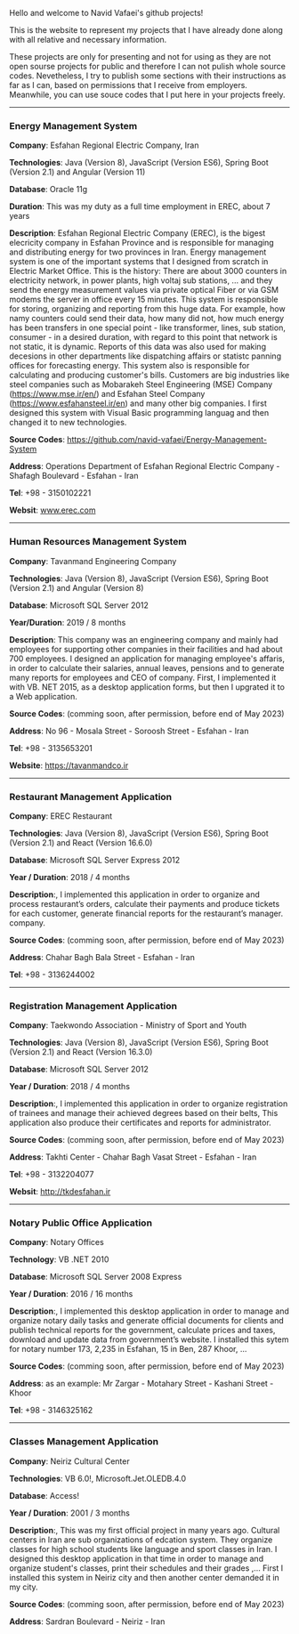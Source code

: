 Hello and welcome to Navid Vafaei's github projects!

This is the website to represent my projects that I have already done along with all relative and necessary information.

These projects are only for presenting and not for using as they are not open sourse projects for public and therefore I can not pulish whole source codes. Nevetheless, I try to publish some sections with their instructions as far as I can, based on permissions that I receive from employers.
Meanwhile, you can use souce codes that I put here in your projects freely.

---
### Energy Management System

**Company**: Esfahan Regional Electric Company, Iran

**Technologies**: Java (Version 8), JavaScript (Version ES6), Spring Boot (Version 2.1) and Angular (Version 11)

**Database**: Oracle 11g

**Duration**: This was my duty as a full time employment in EREC, about 7 years

**Description**: Esfahan Regional Electric Company (EREC), is the bigest elecricity company in Esfahan Province and is responsible for managing and distributing energy for two provinces in Iran. Energy management system is one of the important systems that I designed from scratch in Electric Market Office. This is the history: There are about 3000 counters in electricity network, in power plants, high voltaj sub stations, ... and they send the energy measurement values via private optical Fiber or via GSM modems the server in office every 15 minutes. This system is responsible for storing, organizing and reporting from this huge data. For example, how namy counters could send their data, how many did not, how much energy has been transfers in one special point - like transformer, lines, sub station, consumer - in a desired duration, with regard to this point that network is not static, it is dynamic. Reports of this data was also used for making decesions in other departments like dispatching affairs or statistc panning offices for forecasting energy. This system also is responsible for calculating and producing customer's bills. Customers are big industries like steel companies such as Mobarakeh Steel Engineering (MSE) Company (https://www.mse.ir/en/) and Esfahan Steel Company (https://www.esfahansteel.ir/en) and many other big companies.
I first designed this system with Visual Basic programming languag and then changed it to new technologies.


**Source Codes**: https://github.com/navid-vafaei/Energy-Management-System

**Address**: Operations Department of Esfahan Regional Electric Company - Shafagh Boulevard - Esfahan - Iran

**Tel**: +98 - 3150102221

**Websit**: www.erec.com


-----
### Human Resources Management System

**Company**: Tavanmand Engineering Company

**Technologies**: Java (Version 8), JavaScript (Version ES6), Spring Boot (Version 2.1) and Angular (Version 8)

**Database**: Microsoft SQL Server 2012

**Year/Duration**: 2019 / 8 months

**Description**: This company was an engineering company and mainly had employees for supporting other companies in their facilities and had about 700 employees. I designed an application for managing employee's affaris, in order to calculate their salaries, annual leaves, pensions and to generate many reports for employees and CEO of company. First, I implemented it with VB. NET 2015, as a desktop application forms, but then I upgrated it to a Web application.

**Source Codes**: (comming soon, after permission, before end of May 2023)

**Address**: No 96 - Mosala Street - Soroosh Street - Esfahan - Iran

**Tel**: +98 - 3135653201

**Website**: https://tavanmandco.ir



-----
### Restaurant Management Application

**Company**: EREC Restaurant

**Technologies**: Java (Version 8), JavaScript (Version ES6), Spring Boot (Version 2.1) and React (Version 16.6.0)

**Database**: Microsoft SQL Server Express 2012

**Year / Duration**: 2018 / 4 months

**Description**:, I implemented this application in order to organize and process restaurant’s orders, calculate their payments and produce tickets for each customer, generate financial reports for the restaurant’s manager.
company. 

**Source Codes**: (comming soon, after permission, before end of May 2023)

**Address**: Chahar Bagh Bala Street - Esfahan - Iran

**Tel**: +98 - 3136244002



-----
### Registration Management Application

**Company**: Taekwondo Association - Ministry of Sport and Youth

**Technologies**: Java (Version 8), JavaScript (Version ES6), Spring Boot (Version 2.1) and React (Version 16.3.0)

**Database**: Microsoft SQL Server 2012

**Year / Duration**: 2018 / 4 months

**Description**:, I implemented this application in order to organize registration of trainees and manage their achieved degrees based on their belts, This application also produce their certificates and reports for administrator.

**Source Codes**: (comming soon, after permission, before end of May 2023)

**Address**: Takhti Center - Chahar Bagh Vasat Street - Esfahan - Iran

**Tel**: +98 - 3132204077

**Websit**: http://tkdesfahan.ir


-----
### Notary Public Office Application

**Company**: Notary Offices

**Technology**: VB .NET 2010

**Database**: Microsoft SQL Server 2008 Express

**Year / Duration**: 2016 / 16 months

**Description**:, I implemented this desktop application in order to manage and organize notary daily tasks and generate official documents for clients and publish technical reports for the government, calculate prices and taxes, download and update data from government’s website. I installed this sytem for notary number 173, 2,235 in Esfahan, 15 in Ben, 287 Khoor, ...

**Source Codes**: (comming soon, after permission, before end of May 2023)

**Address**: as an example: Mr Zargar - Motahary Street - Kashani Street - Khoor

**Tel**: +98 - 3146325162



-----
### Classes Management Application

**Company**: Neiriz Cultural Center

**Technologies**: VB 6.0!, Microsoft.Jet.OLEDB.4.0

**Database**: Access!

**Year / Duration**: 2001 / 3 months

**Description**:, This  was my first official project in many years ago. Cultural centers in Iran are sub organizations of edcation system. They organize classes for high school students like language and sport classes in Iran. I designed this desktop application in that time in order to manage and organize student's classes, print their schedules and their grades ,... First I installed this system in Neiriz city and then another center demanded it in my city.

**Source Codes**: (comming soon, after permission, before end of May 2023)

**Address**: Sardran Boulevard - Neiriz - Iran
